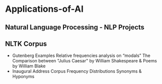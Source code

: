 # Applications-of-AI
## Natural Language Processing - NLP Projects

## NLTK Corpus
- Gutenberg Examples
Relative frequencies analysis on “modals” 
The Comparison between "Julius Caesar" by William Shakespeare & Poems by William Blake
- Inaugural Address Corpus
Frequency Distributions
Synonyms & Hyponyms 
